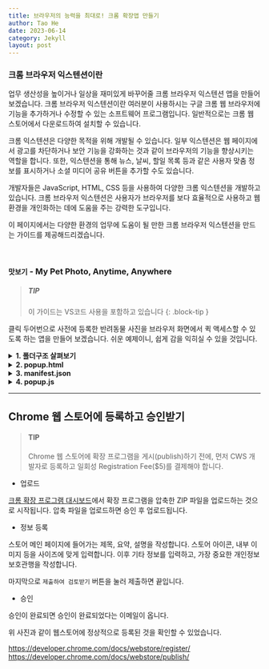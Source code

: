```yaml
---
title: 브라우저의 능력을 최대로! 크롬 확장앱 만들기
author: Tao He
date: 2023-06-14
category: Jekyll
layout: post
---
```


### <b>크롬 브라우저 익스텐션이란</b>

업무 생산성을 높이거나 일상을 재미있게 바꾸어줄 크롬 브라우저 익스텐션 앱을 만들어 보겠습니다. 크롬 브라우저 익스텐션이란 여러분이 사용하시는 구글 크롬 웹 브라우저에 기능을 추가하거나 수정할 수 있는 소프트웨어 프로그램입니다. 일반적으로는 크롬 웹 스토어에서 다운로드하여 설치할 수 있습니다.

크롬 익스텐션은 다양한 목적을 위해 개발될 수 있습니다. 일부 익스텐션은 웹 페이지에서 광고를 차단하거나 보안 기능을 강화하는 것과 같이 브라우저의 기능을 향상시키는 역할을 합니다. 또한, 익스텐션을 통해 뉴스, 날씨, 할일 목록 등과 같은 사용자 맞춤 정보를 표시하거나 소셜 미디어 공유 버튼을 추가할 수도 있습니다. 

개발자들은 JavaScript, HTML, CSS 등을 사용하여 다양한 크롬 익스텐션을 개발하고 있습니다. 크롬 브라우저 익스텐션은 사용자가 브라우저를 보다 효율적으로 사용하고 웹 환경을 개인화하는 데에 도움을 주는 강력한 도구입니다.

이 페이지에서는 다양한 환경의 업무에 도움이 될 만한 크롬 브라우저 익스텐션을 만드는 가이드를 제공해드리겠습니다. 

<br>

### <b>`맛보기` - My Pet Photo, Anytime, Anywhere</b>
> ##### TIP
>이 가이드는 VS코드 사용을 포함하고 있습니다
{: .block-tip }

   클릭 두어번으로 사전에 등록한 반려동물 사진을 브라우저 화면에서 퀵 액세스할 수 있도록 하는 앱을 만들어 보겠습니다. 쉬운 예제이니, 쉽게 감을 익히실 수 있을 것입니다.

<details>
<summary><b>1. 폴더구조 살펴보기</b></summary>

   프로젝트의 루프 폴더 경로에 아래 사항들이 포함되어야 합니다. 
   
   - manifest.json 파일은 크롬 확장 프로그램의 설정 파일로, 확장 프로그램의 기본 정보, 권한, 아이콘, 배경 페이지 등을 정의합니다. 
   - popup.html: 앱의 메인 HTML 파일로, 앱의 인터페이스를 구성하는데 사용됩니다.
   - 스타일시트(CSS) 파일: 앱의 스타일과 레이아웃을 정의하는 CSS 파일입니다. 원하는 디자인과 사용자 경험을 구현하는 데 사용됩니다.
   - 스크립트 파일 (JavaScript): 앱의 동작을 처리하기 위한 JavaScript 파일입니다. 사용자의 상호작용, 데이터 처리, 앱 로직 등을 구현하는 데 사용됩니다.
   - images 폴더와 이미지 파일: 앱에서 사용되는 이미지 파일들을 포함합니다. 아이콘, 배경 이미지 등의 그래픽 리소스를 제공하는 데 사용됩니다.
</details>

<details>
<summary><b>2. popup.html</b></summary>
   - popup.html 파일을 수정하여 images 폴더 내에 있는 16개 이미지를 4x4 배열로 표시하고, 그에 맞는 CSS 속성과 효과를 적용하려면 다음과 같이 할 수 있습니다.

   ```
   <div class="image-grid">
      <img src="images/image1.jpg">
      <img src="images/image2.jpg">
      <!-- 나머지 이미지들도 추가 -->
   </div>
   ```


</details>

<details>
<summary><b>3. manifest.json</b></summary>

   ```
   {
   "manifest_version": 2,
   "name": "나의 확장 프로그램 이름",
   "version": "1.0",
   "description": "나의 확장 프로그램 소개 설명",
   "icons": {
      "16": "icon16.png",
      "48": "icon48.png",
      "128": "icon128.png"
   },
   "permissions": [
      "tabs",
      "storage"
   ],
   "background": {
      "scripts": ["background.js"],
      "persistent": false
   },
   "content_scripts": [
      {
         "matches": ["https://example.com/*"],
         "js": ["contentScript.js"],
         "css": ["styles.css"]
      }
   ],
   "browser_action": {
      "default_icon": "icon16.png",
      "default_popup": "popup.html"
   },
   "options_page": "options.html",
   "manifest_url": "https://example.com/manifest.json"
   }
   ```
</details>

<details>
<summary><b>4. popup.js</b></summary>

   popup.js는 클릭한 이미지를 파악하여, 해당 선택 항목을 유저 디스크에 저장합니다. 유저의 디스크에 데이터를 저장하려면 '저장' 권한을 요청해야 하는데, 이에 대한 설정은 manifest.json에서 할 수 있습니다.

   ```diff
   ---
   {
   "manifest_version": 3,
   "name": "Borify",
   "description": "See a random Bori Image",
   "version": "1.0",
   "icons": {
      "16": "images/16.png",
      "32": "images/32.png",
      "48": "images/48.png",
      "128": "images/128.png"
   },
   "action": {
      "default_icon": "images/32.png",
      "default_title": "Borify",
      "default_popup": "popup/popup.html"
   },
   + "permissions": ["storage"]
   }  
   ---
   ```

   아래 코드는 'images'란 변수에 문서 내의 모든 이미지 요소를 배열로 저장합니다. 그런 다음, 각 이미지 요소에 클릭 이벤트 리스너를 추가하여 각 이미지를 클릭했을 때 `chrome.storage.local`에 해당 이미지의 주소값(`src`)을 저장합니다.
   ```
   const images = Array.from(document.querySelectorAll("img"))

      images.forEach((img) => {
      img.addEventListener("click", ()=>{
         chrome.storage.local.set({image: img.src});
      })
   })
   ```

</details>

<hr>

## <b>Chrome 웹 스토어에 등록하고 승인받기</b>
> #### TIP
>Chrome 웹 스토어에 확장 프로그램을 게시(publish)하기 전에, 먼저 CWS 개발자로 등록하고 일회성 Registration Fee($5)를 결제해야 합니다.

   - 업로드

   [크롬 확장 프로그램 대시보드](https://chrome.google.com/webstore/devconsole)에서 확장 프로그램을 압축한 ZIP 파일을 업로드하는 것으로 시작됩니다. 압축 파일을 업로드하면 승인 후 업로드됩니다.

   - 정보 등록

   스토어 메인 페이지에 들어가는 제목, 요약, 설명을 작성합니다. 
   스토어 아이콘, 내부 이미지 등을 사이즈에 맞게 입력합니다. 
   이후 기타 정보를 입력하고, 가장 중요한 개인정보 보호관행을 작성합니다. 

   마지막으로 `제출하여 검토받기` 버튼을 눌러 제출하면 끝입니다.

   - 승인
   
   승인이 완료되면 승인이 완료되었다는 이메일이 옵니다.

   위 사진과 같이 웹스토어에 정상적으로 등록된 것을 확인할 수 있었습니다.


https://developer.chrome.com/docs/webstore/register/
https://developer.chrome.com/docs/webstore/publish/